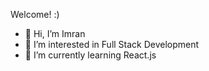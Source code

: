 Welcome! :)

- 👋 Hi, I’m Imran
- 👀 I’m interested in Full Stack Development
- 🌱 I’m currently learning React.js

<!---
Imranu/Imranu is a ✨ special ✨ repository because its `README.md` (this file) appears on your GitHub profile.
You can click the Preview link to take a look at your changes.
--->
